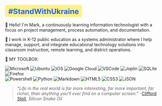[![Stand With Ukraine](https://raw.githubusercontent.com/vshymanskyy/StandWithUkraine/main/badges/StandWithUkraine.svg)](https://stand-with-ukraine.pp.ua)

👋 Hello! I'm Mark, a continuously learning information technologist with a focus on project management, process automation, and documentation. 

:school: I work in K-12 public education as a systems administrator where I help manage, support, and integrate educational technology solutions into classroom instruction, remote learning, and district operations. 


🧰 MY TOOLBOX:

![Microsoft](https://img.shields.io/badge/-Microsoft-5E5E5E?logo=microsoft)
![Ubuntu](https://img.shields.io/badge/-Ubuntu-E95420?logo=ubuntu&labelColor=white)
![iOS](https://img.shields.io/badge/-Apple-000000?logo=ios)
![Google Cloud](https://img.shields.io/badge/-Google%20Cloud-4285F4?logo=googlecloud&labelColor=white)
![VSCode](https://img.shields.io/badge/-VSCode-007ACC?logo=visualstudiocode)
![Joplin](https://img.shields.io/badge/-Joplin-1071D3?logo=joplin)
![SQLite](https://img.shields.io/badge/-SQLite-003B57?logo=sqlite)
![Firefox](https://img.shields.io/badge/-Firefox-FF7139?logo=firefoxbrowser&labelColor=white)<br>
![Powershell](https://img.shields.io/badge/-Powershell-5391FE?logo=powershell&labelColor=white)
![Python](https://img.shields.io/badge/-Python-3776AB?logo=python&labelColor=white)
![Markdown](https://img.shields.io/badge/-Markdown-000000?logo=markdown)
![HTML5](https://img.shields.io/badge/-HTML5-E34F26?logo=html5&labelColor=white)
![CSS3](https://img.shields.io/badge/-CSS3-1572B6?logo=css3)
![JSON](https://img.shields.io/badge/-JSON-000000?logo=json)


> “_Life in the real world is far more interesting, far more important, far richer, than anything you'll ever find on a computer screen._” -[Clifford Stoll](https://en.wikipedia.org/wiki/Clifford_Stoll), _Silicon Snake Oil_
